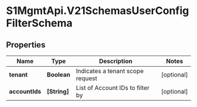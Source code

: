 # S1MgmtApi.V21SchemasUserConfigFilterSchema

## Properties
Name | Type | Description | Notes
------------ | ------------- | ------------- | -------------
**tenant** | **Boolean** | Indicates a tenant scope request | [optional] 
**accountIds** | **[String]** | List of Account IDs to filter by | [optional] 


